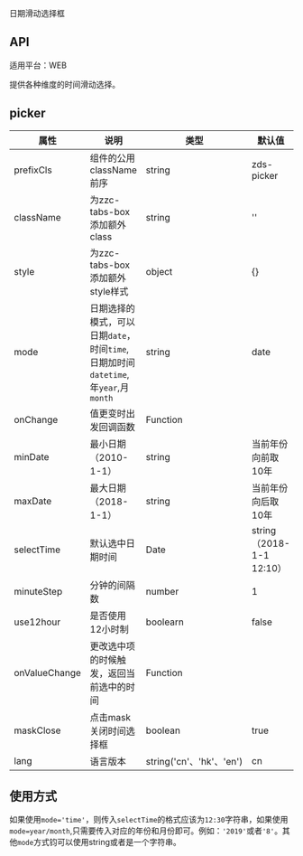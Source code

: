 日期滑动选择框

## API

适用平台：WEB

提供各种维度的时间滑动选择。


## picker

| 属性          | 说明                                                                               | 类型     | 默认值             |
| ------------- | ---------------------------------------------------------------------------------- | -------- | ------------------ |
| prefixCls     | 组件的公用className前序                                                            | string   | zds-picker         |
| className     | 为zzc-tabs-box添加额外class                                                        | string   | ''                 |
| style         | 为zzc-tabs-box添加额外style样式                                                    | object   | {}                 |
| mode          | 日期选择的模式，可以日期`date`，时间`time`,日期加时间`datetime`,年`year`,月`month` | string   | date               |
| onChange      | 值更变时出发回调函数                                                               | Function |                    |
| minDate       | 最小日期（2010-1-1）                                                               | string   | 当前年份向前取10年 |
| maxDate       | 最大日期（2018-1-1）                                                               | string   | 当前年份向后取10年 |
| selectTime    | 默认选中日期时间                                                                   | Date | string（2018-1-1 12:10）     |                    |
| minuteStep    | 分钟的间隔数                                                                       | number   | 1                  |
| use12hour     | 是否使用12小时制                                                                   | boolearn | false              |
| onValueChange | 更改选中项的时候触发，返回当前选中的时间                                           | Function |                    |
| maskClose     | 点击mask关闭时间选择框                                                             | boolean  | true               |
| lang     | 语言版本                                                            | string('cn'、'hk'、'en')    |     cn    |

## 使用方式

如果使用`mode='time'`，则传入`selectTime`的格式应该为`12:30`字符串，如果使用`mode=year/month`,只需要传入对应的年份和月份即可。例如：`'2019'`或者`'8'`。其他`mode`方式钧可以使用string或者是一个字符串。